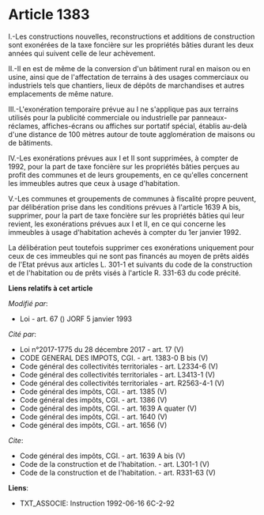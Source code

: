 # Article 1383

I.-Les constructions nouvelles, reconstructions et additions de construction sont exonérées de la taxe foncière sur les
propriétés bâties durant les deux années qui suivent celle de leur achèvement. 

II.-Il en est de même de la conversion d'un bâtiment rural en maison ou en usine, ainsi que de l'affectation de terrains à
des usages commerciaux ou industriels tels que chantiers, lieux de dépôts de marchandises et autres emplacements de même
nature. 

III.-L'exonération temporaire prévue au I ne s'applique pas aux terrains utilisés pour la publicité commerciale ou
industrielle par panneaux-réclames, affiches-écrans ou affiches sur portatif spécial, établis au-delà d'une distance de 100
mètres autour de toute agglomération de maisons ou de bâtiments. 

IV.-Les exonérations prévues aux I et II sont supprimées, à compter de 1992, pour la part de taxe foncière sur les propriétés
bâties perçues au profit des communes et de leurs groupements, en ce qu'elles concernent les immeubles autres que ceux à
usage d'habitation. 

V.-Les communes et groupements de communes à fiscalité propre peuvent, par délibération prise dans les conditions prévues à
l'article 1639 A bis, supprimer, pour la part de taxe foncière sur les propriétés bâties qui leur revient, les exonérations
prévues aux I et II, en ce qui concerne les immeubles à usage d'habitation achevés à compter du 1er janvier 1992. 

La délibération peut toutefois supprimer ces exonérations uniquement pour ceux de ces immeubles qui ne sont pas financés au
moyen de prêts aidés de l'Etat prévus aux articles L. 301-1 et suivants du code de la construction et de l'habitation ou de
prêts visés à l'article R. 331-63 du code précité.

**Liens relatifs à cet article**

_Modifié par_:

  - Loi - art. 67 () JORF 5 janvier 1993

_Cité par_:

  - Loi n°2017-1775 du 28 décembre 2017 - art. 17 (V)
  - CODE GENERAL DES IMPOTS, CGI. - art. 1383-0 B bis (V)
  - Code général des collectivités territoriales - art. L2334-6 (V)
  - Code général des collectivités territoriales - art. L3413-1 (V)
  - Code général des collectivités territoriales - art. R2563-4-1 (V)
  - Code général des impôts, CGI. - art. 1385 (V)
  - Code général des impôts, CGI. - art. 1386 (V)
  - Code général des impôts, CGI. - art. 1639 A quater (V)
  - Code général des impôts, CGI. - art. 1640 (V)
  - Code général des impôts, CGI. - art. 1656 (V)

_Cite_:

  - Code général des impôts, CGI. - art. 1639 A bis (V)
  - Code de la construction et de l'habitation. - art. L301-1 (V)
  - Code de la construction et de l'habitation. - art. R331-63 (V)

**Liens**:

  - TXT_ASSOCIE: Instruction 1992-06-16 6C-2-92
